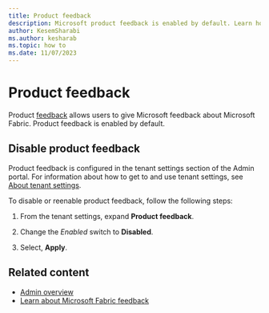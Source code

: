 ```yaml
---
title: Product feedback
description: Microsoft product feedback is enabled by default. Learn how to disable product feedback or reenable this setting.
author: KesemSharabi
ms.author: kesharab
ms.topic: how to
ms.date: 11/07/2023
---
```


# Product feedback

Product [feedback](../get-started/feedback.md) allows users to give Microsoft feedback about Microsoft Fabric. Product feedback is enabled by default.

## Disable product feedback

Product feedback is configured in the tenant settings section of the Admin portal. For information about how to get to and use tenant settings, see [About tenant settings](about-tenant-settings.md).

To disable or reenable product feedback, follow the following steps:

1. From the tenant settings, expand **Product feedback**.

2. Change the *Enabled* switch to **Disabled**.

3. Select, **Apply**.

## Related content

* [Admin overview](microsoft-fabric-admin.md)
* [Learn about Microsoft Fabric feedback](../get-started/feedback.md)
